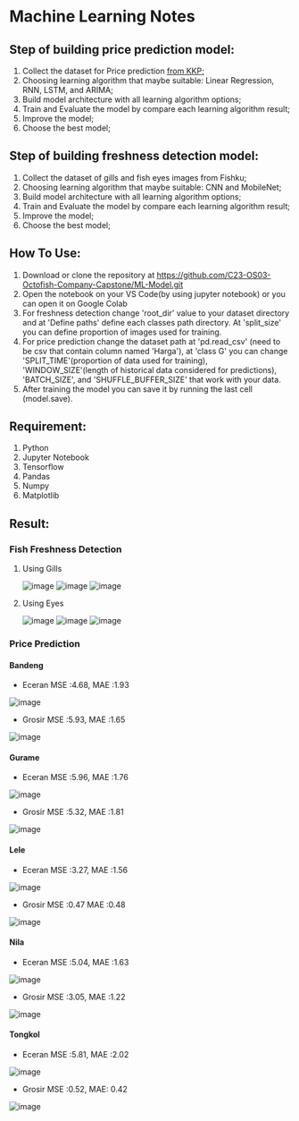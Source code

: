 # Machine Learning Notes
## Step of building price prediction model:
1. Collect the dataset for Price prediction [from KKP;](https://statistik.kkp.go.id/mobile/asset/book/Buku_KPDA_2022_270522_FINAl_FIX_FP_SP.pdf)
2. Choosing learning algorithm that maybe suitable: Linear Regression, RNN, LSTM, and ARIMA;
3. Build model architecture with all learning algorithm options;
4. Train and Evaluate the model by compare each learning algorithm result;
5. Improve the model;
6. Choose the best model;

## Step of building freshness detection model:
1. Collect the dataset of gills and fish eyes images from Fishku;
2. Choosing learning algorithm that maybe suitable: CNN and MobileNet;
3. Build model architecture with all learning algorithm options;
4. Train and Evaluate the model by compare each learning algorithm result;
5. Improve the model;
6. Choose the best model;

## How To Use:
1. Download or clone the repository at https://github.com/C23-OS03-Octofish-Company-Capstone/ML-Model.git
2. Open the notebook on your VS Code(by using jupyter notebook) or you can open it on Google Colab
3. For freshness detection change 'root_dir' value to your dataset directory and at 'Define paths' define each classes path directory. At 'split_size' you can define proportion of images used for training.
4. For price prediction change the dataset path at 'pd.read_csv' (need to be csv that contain column named 'Harga'), at 'class G' you can change 'SPLIT_TIME'(proportion of data used for training), 'WINDOW_SIZE'(length of historical data considered for predictions), 'BATCH_SIZE', and 'SHUFFLE_BUFFER_SIZE' that work with your data.
5. After training the model you can save it by running the last cell (model.save).

## Requirement:
1. Python
2. Jupyter Notebook
3. Tensorflow
4. Pandas
5. Numpy
6. Matplotlib

## Result:
### Fish Freshness Detection
1. Using Gills

    ![image](https://github.com/firahmhh/OCTOFISH-CHECKPOINT/assets/125654103/e69f7f26-d7f9-43f4-a485-a486d3bcdd7e)
    ![image](https://github.com/firahmhh/OCTOFISH-CHECKPOINT/assets/125654103/7c7c8e74-3225-484c-8151-ad850dcfb8b9)
    ![image](https://github.com/firahmhh/OCTOFISH-CHECKPOINT/assets/125654103/096290f3-b660-4976-a1f2-cb5a46b5688c)

2. Using Eyes
    
    ![image](https://github.com/firahmhh/OCTOFISH-CHECKPOINT/assets/125654103/8159b418-896d-40d8-b7a6-f2d050be2ca4)
    ![image](https://github.com/firahmhh/OCTOFISH-CHECKPOINT/assets/125654103/a3c9c7d2-457d-4483-9d30-468186e4d58d)
    ![image](https://github.com/firahmhh/OCTOFISH-CHECKPOINT/assets/125654103/f77478c3-4ce3-4196-9f69-4ab3f8d4f62d)

### Price Prediction
#### Bandeng
- Eceran
MSE :4.68, 
MAE :1.93

![image](https://github.com/firahmhh/OCTOFISH-CHECKPOINT/assets/125654103/2ed00d44-4d08-416d-9d91-8d96213bab2e)

- Grosir
MSE :5.93, 
MAE :1.65

![image](https://github.com/firahmhh/OCTOFISH-CHECKPOINT/assets/125654103/16fa1d81-59a6-4e76-8f3e-c043136db762)

#### Gurame
- Eceran
MSE :5.96, 
MAE :1.76

![image](https://github.com/firahmhh/OCTOFISH-CHECKPOINT/assets/125654103/e9e62fc9-9eb4-4b3c-8a4e-1345688eaef9)

- Grosir
MSE :5.32,
MAE :1.81

![image](https://github.com/firahmhh/OCTOFISH-CHECKPOINT/assets/125654103/2b1f7a68-8c36-474c-b97f-be494a4571c3)


#### Lele
- Eceran
MSE :3.27, 
MAE :1.56

![image](https://github.com/firahmhh/OCTOFISH-CHECKPOINT/assets/125654103/3fd5c580-aca4-46f9-b265-3fbc8a51f0be)

- Grosir
MSE :0.47
MAE :0.48

![image](https://github.com/firahmhh/OCTOFISH-CHECKPOINT/assets/125654103/15286a6e-2a88-4882-86ef-792c0898f970)

#### Nila
- Eceran
MSE :5.04, 
MAE :1.63

![image](https://github.com/firahmhh/OCTOFISH-CHECKPOINT/assets/125654103/6ccd7d13-c0c4-4f9d-9f0b-8cde66869494)

- Grosir
MSE :3.05, 
MAE :1.22

![image](https://github.com/firahmhh/OCTOFISH-CHECKPOINT/assets/125654103/67877937-df48-45b0-8432-cca213d7ab35)

#### Tongkol
- Eceran
MSE :5.81,
MAE :2.02

![image](https://github.com/firahmhh/OCTOFISH-CHECKPOINT/assets/125654103/bf352288-2535-4521-b99e-37e54963c4c6)

- Grosir
MSE :0.52,
MAE: 0.42

![image](https://github.com/firahmhh/OCTOFISH-CHECKPOINT/assets/125654103/b9909019-64d7-4a50-94f8-64890d86b4cf)

